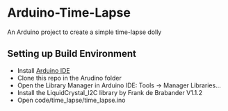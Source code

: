 # Arduino-Time-Lapse
An Arduino project to create a simple time-lapse dolly

## Setting up Build Environment
* Install [Arduino IDE](https://www.arduino.cc/en/Main/Software)
* Clone this repo in the Arudino folder
* Open the Library Manager in Arduino IDE: Tools -> Manager Libraries...
* Install the LiquidCrystal_I2C library by Frank de Brabander V1.1.2
* Open code/time_lapse/time_lapse.ino
